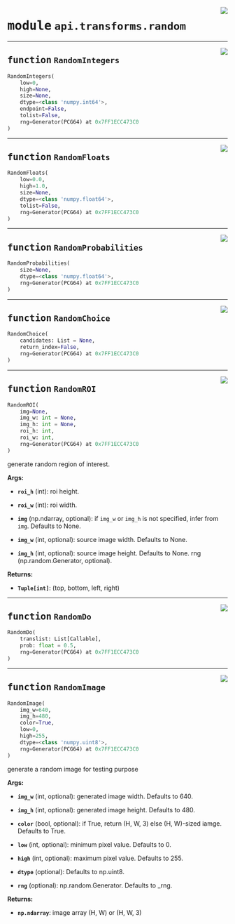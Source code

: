 <!-- markdownlint-disable -->

<a href="https://github.com/tjyuyao/ice-learn/blob/main/ice/api/transforms/random.py#L0"><img align="right" style="float:right;" src="https://img.shields.io/badge/-source-cccccc?style=flat-square"></a>

# <kbd>module</kbd> `api.transforms.random`







---

<a href="https://github.com/tjyuyao/ice-learn/blob/main/ice/llutil/dictprocess.py#L15"><img align="right" style="float:right;" src="https://img.shields.io/badge/-source-cccccc?style=flat-square"></a>

## <kbd>function</kbd> `RandomIntegers`

```python
RandomIntegers(
    low=0,
    high=None,
    size=None,
    dtype=<class 'numpy.int64'>,
    endpoint=False,
    tolist=False,
    rng=Generator(PCG64) at 0x7FF1ECC473C0
)
```








---

<a href="https://github.com/tjyuyao/ice-learn/blob/main/ice/llutil/dictprocess.py#L22"><img align="right" style="float:right;" src="https://img.shields.io/badge/-source-cccccc?style=flat-square"></a>

## <kbd>function</kbd> `RandomFloats`

```python
RandomFloats(
    low=0.0,
    high=1.0,
    size=None,
    dtype=<class 'numpy.float64'>,
    tolist=False,
    rng=Generator(PCG64) at 0x7FF1ECC473C0
)
```








---

<a href="https://github.com/tjyuyao/ice-learn/blob/main/ice/llutil/dictprocess.py#L33"><img align="right" style="float:right;" src="https://img.shields.io/badge/-source-cccccc?style=flat-square"></a>

## <kbd>function</kbd> `RandomProbabilities`

```python
RandomProbabilities(
    size=None,
    dtype=<class 'numpy.float64'>,
    rng=Generator(PCG64) at 0x7FF1ECC473C0
)
```








---

<a href="https://github.com/tjyuyao/ice-learn/blob/main/ice/llutil/dictprocess.py#L40"><img align="right" style="float:right;" src="https://img.shields.io/badge/-source-cccccc?style=flat-square"></a>

## <kbd>function</kbd> `RandomChoice`

```python
RandomChoice(
    candidates: List = None,
    return_index=False,
    rng=Generator(PCG64) at 0x7FF1ECC473C0
)
```








---

<a href="https://github.com/tjyuyao/ice-learn/blob/main/ice/llutil/dictprocess.py#L49"><img align="right" style="float:right;" src="https://img.shields.io/badge/-source-cccccc?style=flat-square"></a>

## <kbd>function</kbd> `RandomROI`

```python
RandomROI(
    img=None,
    img_w: int = None,
    img_h: int = None,
    roi_h: int,
    roi_w: int,
    rng=Generator(PCG64) at 0x7FF1ECC473C0
)
```

generate random region of interest.




**Args:**


 - <b>`roi_h`</b> (int):  roi height.

 - <b>`roi_w`</b> (int):  roi width.

 - <b>`img`</b> (np.ndarray, optional):  if `img_w` or `img_h` is not specified, infer from `img`. Defaults to None.

 - <b>`img_w`</b> (int, optional):  source image width. Defaults to None.

 - <b>`img_h`</b> (int, optional):  source image height. Defaults to None.
rng (np.random.Generator, optional).




**Returns:**


 - <b>`Tuple[int]`</b>:  (top, bottom, left, right)





---

<a href="https://github.com/tjyuyao/ice-learn/blob/main/ice/api/transforms/random.py#L78"><img align="right" style="float:right;" src="https://img.shields.io/badge/-source-cccccc?style=flat-square"></a>

## <kbd>function</kbd> `RandomDo`

```python
RandomDo(
    translist: List[Callable],
    prob: float = 0.5,
    rng=Generator(PCG64) at 0x7FF1ECC473C0
)
```








---

<a href="https://github.com/tjyuyao/ice-learn/blob/main/ice/llutil/dictprocess.py#L87"><img align="right" style="float:right;" src="https://img.shields.io/badge/-source-cccccc?style=flat-square"></a>

## <kbd>function</kbd> `RandomImage`

```python
RandomImage(
    img_w=640,
    img_h=480,
    color=True,
    low=0,
    high=255,
    dtype=<class 'numpy.uint8'>,
    rng=Generator(PCG64) at 0x7FF1ECC473C0
)
```

generate a random image for testing purpose




**Args:**


 - <b>`img_w`</b> (int, optional):  generated image width. Defaults to 640.

 - <b>`img_h`</b> (int, optional):  generated image height. Defaults to 480.

 - <b>`color`</b> (bool, optional):  if True, return (H, W, 3) else (H, W)-sized iamge. Defaults to True.

 - <b>`low`</b> (int, optional):  minimum pixel value. Defaults to 0.

 - <b>`high`</b> (int, optional):  maximum pixel value. Defaults to 255.

 - <b>`dtype`</b> (optional):  Defaults to np.uint8.

 - <b>`rng`</b> (optional):  np.random.Generator. Defaults to _rng.




**Returns:**


 - <b>`np.ndarray`</b>:  image array (H, W) or (H, W, 3)





